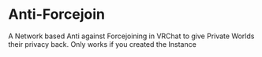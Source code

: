 # Anti-Forcejoin
A Network based Anti against Forcejoining in VRChat to give Private Worlds their privacy back. Only works if you created the Instance
